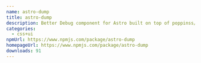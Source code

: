 ```yaml
---
name: astro-dump
title: astro-dump
description: Better Debug component for Astro built on top of poppinss/dumper
categories:
  - css+ui
npmUrl: https://www.npmjs.com/package/astro-dump
homepageUrl: https://www.npmjs.com/package/astro-dump
downloads: 91
---
```

